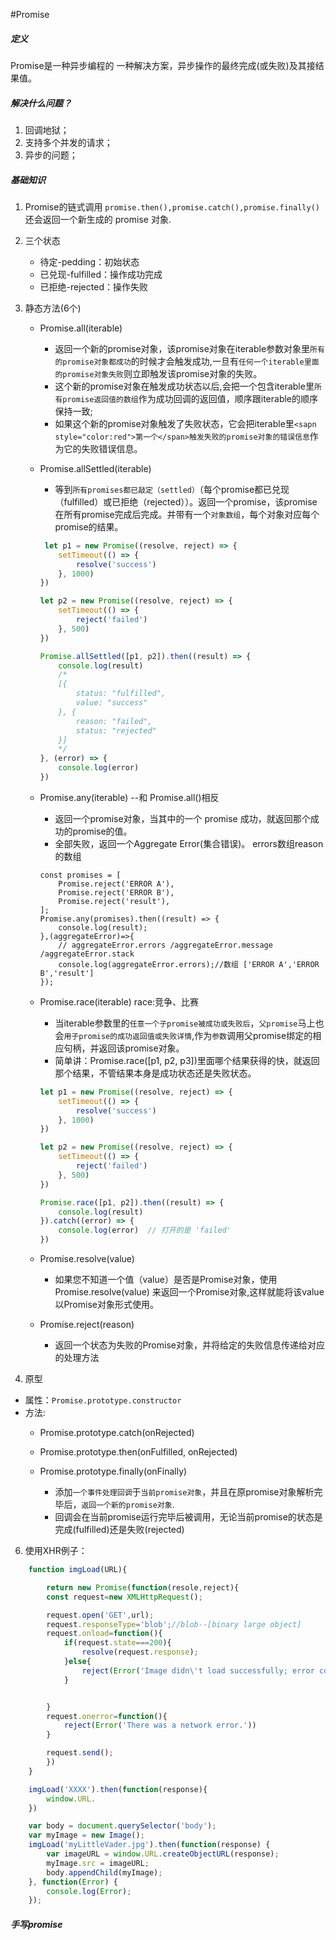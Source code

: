 #Promise

##### 定义
Promise是一种异步编程的 一种解决方案，异步操作的最终完成(或失败)及其接结果值。

##### 解决什么问题？
1. 回调地狱；
2. 支持多个并发的请求；
3. 异步的问题；

##### 基础知识
1. Promise的链式调用
 `promise.then(),promise.catch(),promise.finally()`还会返回一个新生成的 promise 对象.
2. 三个状态
    * 待定-pedding：初始状态
    * 已兑现-fulfilled：操作成功完成
    * 已拒绝-rejected：操作失败
3. 静态方法(6个)
    * Promise.all(iterable)
        * 返回一个新的promise对象，该promise对象在iterable参数对象里`所有的promise对象都成功`的时候才会触发成功,一旦有`任何一个iterable里面的promise对象失败`则立即触发该promise对象的失败。
        * 这个新的promise对象在触发成功状态以后,会把一个包含iterable里`所有promise返回值的数组`作为成功回调的返回值，顺序跟iterable的顺序保持一致;
        * 如果这个新的promise对象触发了失败状态，它会把iterable里`<sapn style="color:red">第一个</span>触发失败的promise对象的错误信息`作为它的失败错误信息。
    * Promise.allSettled(iterable)
        * 等到`所有promises都已敲定（settled）`（每个promise都已兑现（fulfilled）或已拒绝（rejected））。返回一个promise，该promise在所有promise完成后完成。并带有一个`对象数组`，每个对象对应每个promise的结果。
        ```js
         let p1 = new Promise((resolve, reject) => {
            setTimeout(() => {
                resolve('success')
            }, 1000)
        })

        let p2 = new Promise((resolve, reject) => {
            setTimeout(() => {
                reject('failed')
            }, 500)
        })

        Promise.allSettled([p1, p2]).then((result) => {
            console.log(result)
            /*
            [{
                status: "fulfilled",
                value: "success"
            }, {
                reason: "failed",
                status: "rejected"
            }]
            */
        }, (error) => {
            console.log(error)
        })
        ```
    * Promise.any(iterable) --和 Promise.all()相反
        * 返回一个promise对象，当其中的一个 promise 成功，就返回那个成功的promise的值。
        * 全部失败，返回一个Aggregate Error(集合错误)。 errors数组reason的数组

        ```JS
        const promises = [
            Promise.reject('ERROR A'),
            Promise.reject('ERROR B'),
            Promise.reject('result'),
        ];
        Promise.any(promises).then((result) => {
            console.log(result);
        },(aggregateError)=>{
            // aggregateError.errors /aggregateError.message /aggregateError.stack
            console.log(aggregateError.errors);//数组 ['ERROR A','ERROR B','result']
        });
        ```
    * Promise.race(iterable) race:竞争、比赛
        * 当iterable参数里的`任意一个子promise被成功或失败后`，`父promise`马上也会`用子promise的成功返回值或失败详情`,作为`参数`调用父promise绑定的相应句柄，并返回该promise对象。
        * 简单讲：Promise.race([p1, p2, p3])里面哪个结果获得的快，就返回那个结果，不管结果本身是成功状态还是失败状态。
        ```js
        let p1 = new Promise((resolve, reject) => {
            setTimeout(() => {
                resolve('success')
            }, 1000)
        })

        let p2 = new Promise((resolve, reject) => {
            setTimeout(() => {
                reject('failed')
            }, 500)
        })

        Promise.race([p1, p2]).then((result) => {
            console.log(result)
        }).catch((error) => {
            console.log(error)  // 打开的是 'failed'
        })
        ```
    * Promise.resolve(value)
        * 如果您不知道一个值（value）是否是Promise对象，使用Promise.resolve(value) 来返回一个Promise对象,这样就能将该value以Promise对象形式使用。
        
    * Promise.reject(reason)
        * 返回一个状态为失败的Promise对象，并将给定的失败信息传递给对应的处理方法
    
4. 原型
* 属性：`Promise.prototype.constructor`
* 方法:
    * Promise.prototype.catch(onRejected)

    * Promise.prototype.then(onFulfilled, onRejected)
    * Promise.prototype.finally(onFinally)
        * 添加`一个事件处理回调`于`当前promise对象`，并且在原promise对象解析完毕后，`返回一个新的promise对象`.
        * 回调会在当前promise运行完毕后被调用，无论当前promise的状态是完成(fulfilled)还是失败(rejected)

       
6. 使用XHR例子：

```js
    function imgLoad(URL){

        return new Promise(function(resole,reject){
        const request=new XMLHttpRequest();

        request.open('GET',url);
        request.responseType='blob';//blob--[binary large object]
        request.onload=function(){
            if(request.state===200){
                resolve(request.response);
            }else{
                reject(Error('Image didn\'t load successfully; error code:' + request.statusText));
            }


        }
        request.onerror=function(){
            reject(Error('There was a network error.'))
        }

        request.send();
        })
    }

    imgLoad('XXXX').then(function(response){
        window.URL.
    })

    var body = document.querySelector('body');
    var myImage = new Image();
    imgLoad('myLittleVader.jpg').then(function(response) {
        var imageURL = window.URL.createObjectURL(response);
        myImage.src = imageURL;
        body.appendChild(myImage);  
    }, function(Error) {
        console.log(Error);
    });
```

##### 手写promise




